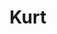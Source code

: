 ---
title: Kurt
image: kurt.png
link: https://kurt--interactive.vercel.app/
description: >-
    Kurt Interactive est une expérience narrative et interactive dans laquelle vous incarnez Kurt, un enfant de 6 ans qui veut créer et devenir un artiste, mais sa mère ne voit pas les choses de cette manière et lui fait comprendre qu'il ne sera jamais un artiste. À vous de lui montrer le contraire !"
mention: >-
    Vous devez vous trouver au musée pour vivre pleinement l'expérience. L'expérience a été conçue pour une navigation sur mobile (et non sur ordinateur).
release: 29/03/2021
locked: false
---